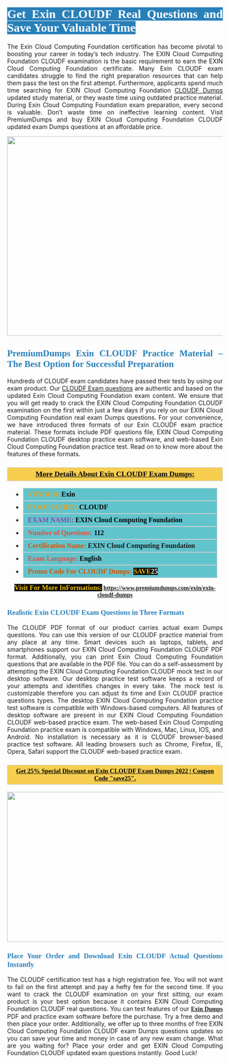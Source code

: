 <h1 style="text-align: justify;"><span style="color:#ffffff;"><span style="font-family:Georgia,serif;"><strong><span style="background-color:#2980b9;">Get Exin CLOUDF Real Questions and Save Your Valuable Time</span></strong></span></span></h1>

<p style="text-align: justify;">The Exin Cloud Computing Foundation certification has become pivotal to boosting your career in today’s tech industry. The EXIN Cloud Computing Foundation CLOUDF examination is the basic requirement to earn the EXIN Cloud Computing Foundation certificate. Many Exin CLOUDF exam candidates struggle to find the right preparation resources that can help them pass the test on the first attempt. Furthermore, applicants spend much time searching for EXIN Cloud Computing Foundation <a href="https://www.premiumdumps.com/exin/exin-cloudf-dumps">CLOUDF Dumps</a> updated study material, or they waste time using outdated practice material. During Exin Cloud Computing Foundation exam preparation, every second is valuable. Don’t waste time on ineffective learning content. Visit PremiumDumps and buy EXIN Cloud Computing Foundation CLOUDF updated exam Dumps questions at an affordable price.</p>

<p style="text-align: center;"><a href="https://www.premiumdumps.com/exin/exin-cloudf-dumps"><img alt="" src="https://i.imgur.com/KJGzbJ2.jpeg" style="width: 700px; height: 465px;" /></a></p>

<h2 style="text-align: justify;"><span style="color:#2980b9;"><span style="font-family:Georgia,serif;"><strong>PremiumDumps Exin CLOUDF Practice Material – The Best Option for Successful Preparation</strong></span></span></h2>

<p style="text-align: justify;">Hundreds of CLOUDF exam candidates have passed their tests by using our exam product. Our <a href="https://www.premiumdumps.com/exin/exin-cloudf-dumps">CLOUDF Exam questions</a> are authentic and based on the updated Exin Cloud Computing Foundation exam content. We ensure that you will get ready to crack the EXIN Cloud Computing Foundation CLOUDF examination on the first within just a few days if you rely on our EXIN Cloud Computing Foundation real exam Dumps questions. For your convenience, we have introduced three formats of our Exin CLOUDF exam practice material. These formats include PDF questions file, EXIN Cloud Computing Foundation CLOUDF desktop practice exam software, and web-based Exin Cloud Computing Foundation practice test. Read on to know more about the features of these formats.</p>

<h3 style="background: #f7ce50; border: 1px solid rgb(204, 204, 204); padding: 5px 10px; text-align: center;"><span style="font-family:Georgia,serif;"><u><u><span style="color:#000000;"><span style="font-size:11pt"><span style="line-height:normal"><b><span style="font-size:13.0pt"><span cambria="">More Details About Exin CLOUDF Exam Dumps:</span></span></b></span></span></span></u></u></span></h3>

<ul>
	<li style="margin:0cm 10pt">
	<div style="background:#61c4cd; border: 1px solid rgb(204, 204, 204); padding: 5px 10px; text-align: justify;"><span style="font-family:Georgia,serif;"><span style="font-size:11pt"><span style="line-height:normal"><b><span style="font-size:12.0pt"><span new="" roman="" times=""><span style="color:#f39c12;">VENDOR:</span> <span style="color:#000000;">Exin</span></span></span></b></span></span></span></div>
	</li>
	<li style="margin:0cm 10pt">
	<div style="background: #61c4cd; border: 1px solid rgb(204, 204, 204); padding: 5px 10px; text-align: justify;"><span style="font-family:Georgia,serif;"><span style="font-size:11pt"><span style="line-height:normal"><b><span style="font-size:12.0pt"><span new="" roman="" times=""><span style="color:#f39c12;">EXAM CCODE:</span> <span style="color:#000000;">CLOUDF</span></span></span></b></span></span></span></div>
	</li>
	<li style="margin:0cm 10pt">
	<div style="background: #61c4cd; border: 1px solid rgb(204, 204, 204); padding: 5px 10px; text-align: justify;"><span style="font-family:Georgia,serif;"><span style="font-size:11pt"><span style="line-height:normal"><b><span style="font-size:12.0pt"><span new="" roman="" times=""><span style="color:#8e44ad;">EXAM NAME:</span> <span style="color:#000000;">EXIN Cloud Computing Foundation</span></span></span></b></span></span></span></div>
	</li>
	<li style="margin:0cm 10pt">
	<div style="background: #61c4cd; border: 1px solid rgb(204, 204, 204); padding: 5px 10px;"><span style="font-family:Georgia,serif;"><span style="font-size:11pt"><span style="line-height:normal"><b><span style="font-size:12.0pt"><span new="" roman="" times=""><span style="color:#e74c3c;">Number of Questions:</span><span style="color:#000000;"><span style="color:#f1c40f;"> </span>112</span></span></span></b></span></span></span></div>
	</li>
	<li style="margin:0cm 10pt">
	<div style="background: #61c4cd; border: 1px solid rgb(204, 204, 204); padding: 5px 10px; text-align: justify;"><span style="font-family:Georgia,serif;"><span style="font-size:11pt"><span style="line-height:normal"><b><span style="font-size:12.0pt"><span new="" roman="" times=""><span style="color:#d35400;">Certification Name:</span> EXIN Cloud Computing Foundation</span></span></b></span></span></span></div>
	</li>
	<li style="margin:0cm 10pt">
	<div style="background: #61c4cd; border: 1px solid rgb(204, 204, 204); padding: 5px 10px; text-align: justify;"><span style="font-family:Georgia,serif;"><span style="font-size:11pt"><span style="line-height:normal"><b><span style="font-size:12.0pt"><span new="" roman="" times=""><span style="color:#e74c3c;">Exam Language:</span> <span style="color:#000000;">English</span></span></span></b></span></span></span></div>
	</li>
	<li style="margin:0cm 10pt">
	<div style="background: #61c4cd; border: 1px solid rgb(204, 204, 204); padding: 5px 10px;"><span style="font-family:Georgia,serif;"><span style="font-size:11pt"><span style="line-height:normal"><b><span style="font-size:12.0pt"><span new="" roman="" times=""><span style="color:#d35400;">Promo Code For CLOUDF Dumps:</span><span style="color:#f1c40f;"> <span style="background-color:#000000;">SAVE</span></span><span style="color:#ffffff;"><span style="background-color:#000000;">25</span></span></span></span></b></span></span></span></div>
	</li>
</ul>

<p style="text-align: center;"><span style="font-family:Georgia,serif;"><strong><span style="font-size:16px;"><span style="color:#f1c40f;"><span style="background-color:#000000;">Visit For More InFormations:</span></span></span> <a href="https://www.premiumdumps.com/exin/exin-cloudf-dumps">https://www.premiumdumps.com/exin/exin-cloudf-dumps</a></strong></span></p>

<h3 style="text-align: justify;"><span style="color:#2980b9;"><span style="font-family:Georgia,serif;"><strong><strong><strong>Realistic Exin CLOUDF Exam Questions in Three Formats</strong></strong></strong></span></span></h3>

<p style="text-align: justify;">The CLOUDF PDF format of our product carries actual exam Dumps questions. You can use this version of our CLOUDF practice material from any place at any time. Smart devices such as laptops, tablets, and smartphones support our EXIN Cloud Computing Foundation CLOUDF PDF format. Additionally, you can print Exin Cloud Computing Foundation questions that are available in the PDF file. You can do a self-assessment by attempting the EXIN Cloud Computing Foundation CLOUDF mock test in our desktop software. Our desktop practice test software keeps a record of your attempts and identifies changes in every take. The mock test is customizable therefore you can adjust its time and Exin CLOUDF practice questions types. The desktop EXIN Cloud Computing Foundation practice test software is compatible with Windows-based computers. All features of desktop software are present in our EXIN Cloud Computing Foundation CLOUDF web-based practice exam. The web-based Exin Cloud Computing Foundation practice exam is compatible with Windows, Mac, Linux, IOS, and Android. No installation is necessary as it is CLOUDF browser-based practice test software. All leading browsers such as Chrome, Firefox, IE, Opera, Safari support the CLOUDF web-based practice exam.</p>

<h3 style="background: rgb(247, 206, 80); border: 1px solid rgb(204, 204, 204); padding: 5px 10px; text-align: center;"><span style="font-family:Georgia,serif;"><u><span style="color:#000000;"><span style="font-size:11pt;"><span style="line-height:normal;"><b><span cambria="">Get 25% Special Discount on Exin CLOUDF Exam Dumps 2022 | Coupon Code "save25".</span></b></span></span></span></u></span></h3>

<p style="text-align: center;"><strong><strong><a href="https://www.premiumdumps.com/exin/exin-cloudf-dumps"><img alt="" src="https://i.imgur.com/F18GQwv.jpeg" style="width: 700px; height: 350px;" /></a></strong></strong></p>

<h3 style="text-align: justify;"><strong><span style="color:#2980b9;"><span style="font-family:Georgia,serif;"><strong><strong><strong>Place Your Order and Download Exin CLOUDF Actual Questions Instantly</strong></strong></strong></span></span></strong></h3>

<p style="text-align: justify;">The CLOUDF certification test has a high registration fee. You will not want to fail on the first attempt and pay a hefty fee for the second time. If you want to crack the CLOUDF examination on your first sitting, our exam product is your best option because it contains EXIN Cloud Computing Foundation CLOUDF real questions. You can test features of our <span style="font-family:Georgia,serif;"><strong><a href="https://www.premiumdumps.com/exin-exam-dumps">Exin Dumps</a></strong></span> PDF and practice exam software before the purchase. Try a free demo and then place your order. Additionally, we offer up to three months of free EXIN Cloud Computing Foundation CLOUDF exam Dumps questions updates so you can save your time and money in case of any new exam change. What are you waiting for? Place your order and get EXIN Cloud Computing Foundation CLOUDF updated exam questions instantly. Good Luck!</p>
